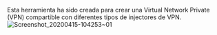 Esta herramienta ha sido creada para crear una Virtual Network Private (VPN) compartible con diferentes tipos de injectores de VPN.
![Screenshot_20200415-104253~01](https://user-images.githubusercontent.com/63724386/79358703-304be400-7f07-11ea-81ec-62849e97d800.png)
